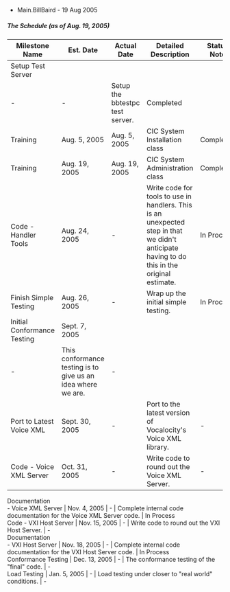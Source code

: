 - Main.BillBaird - 19 Aug 2005

##### The Schedule (as of Aug. 19, 2005)

Milestone Name  |  Est. Date  |  Actual Date  |  Detailed Description  |  Status Note   
---|---|---|---|---  
Setup Test Server  |    
\-  |  \-  |  Setup the bbtestpc test server.  |  Completed   
Training  |  Aug. 5, 2005  |  Aug. 5, 2005  |  CIC System Installation class  |  Completed   
Training  |  Aug. 19, 2005  |  Aug. 19, 2005  |  CIC System Administration class  |  Completed   
Code - Handler Tools  |  Aug. 24, 2005  |  \-  |  Write code for tools to use in handlers. This is an unexpected step in that we didn't anticipate having to do this in the original estimate.  |  In Process   
Finish Simple Testing  |  Aug. 26, 2005  |  \-  |  Wrap up the initial simple testing.  |  In Process   
Initial Conformance Testing  |  Sept. 7, 2005  |    
\-  |  This conformance testing is to give us an idea where we are.  |  \-   
Port to Latest Voice XML  |  Sept. 30, 2005  |  \-  |  Port to the latest version of Vocalocity's Voice XML library.  |  \-   
Code - Voice XML Server  |  Oct. 31, 2005  |  \-  |  Write code to round out the Voice XML Server.  |  \-   
Documentation   
\- Voice XML Server  |  Nov. 4, 2005  |  \-  |  Complete internal code documentation for the Voice XML Server code.  |  In Process   
Code - VXI Host Server  |  Nov. 15, 2005  |  \-  |  Write code to round out the VXI Host Server.  |  \-   
Documentation   
\- VXI Host Server  |  Nov. 18, 2005  |  \-  |  Complete internal code documentation for the VXI Host Server code.  |  In Process   
Conformance Testing  |  Dec. 13, 2005  |  \-  |  The conformance testing of the "final" code.  |  \-   
Load Testing  |  Jan. 5, 2005  |  \-  |  Load testing under closer to "real world" conditions.  |  \- 
